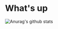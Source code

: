 # What's up
<!---
MushroomAdy/MushroomAdy is a ✨ special ✨ repository because its `README.md` (this file) appears on your GitHub profile.
You can click the Preview link to take a look at your changes.
--->

![Anurag's github stats](https://github-readme-stats.vercel.app/api?username=MushroomAdy&theme=shades-of-purple)
<!--[Top Langs](https://github-readme-stats.vercel.app/api/top-langs/?username=MushroomAdy&layout=compact&theme=vue-dark)-->
